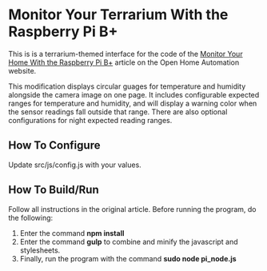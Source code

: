 Monitor Your Terrarium With the Raspberry Pi B+	
===============

This is is a terrarium-themed interface for the code of the [Monitor Your Home With the Raspberry Pi B+](https://www.openhomeautomation.net/monitor-your-home-raspberry-pi-b/) article on the Open Home Automation website. 

This modification displays circular guages for temperature and humidity alongside the camera image on one page. It includes configurable expected ranges for temperature and humidity, and will display a warning color when the sensor readings fall outside that range. There are also optional configurations for night expected reading ranges.

How To Configure
------
Update src/js/config.js with your values.

How To Build/Run
------
Follow all instructions in the original article. Before running the program, do the following:

1. Enter the command **npm install**
2. Enter the command **gulp** to combine and minify the javascript and stylesheets.
3. Finally, run the program with the command **sudo node pi_node.js**